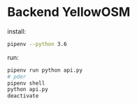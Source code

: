 # Backend YellowOSM

install:
```bash
pipenv --python 3.6
```
run:
```bash
pipenv run python api.py
# pder
pipenv shell
python api.py
deactivate
```
